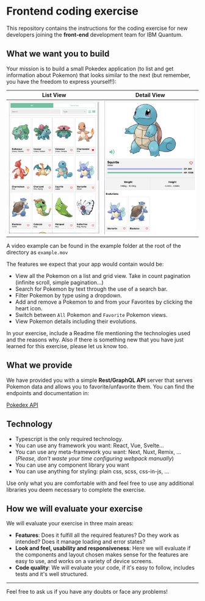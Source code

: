# Frontend coding exercise

This repository contains the instructions for the coding exercise for new developers joining the **front-end** development team for IBM Quantum.


## What we want you to build


Your mission is to build a small Pokedex application (to list and get information about Pokemon) that looks similar to the next (but remember, you have the freedom to express yourself!):

|             List View              |             Detail View              |
|:----------------------------------:|:------------------------------------:|
| ![](example/example-list-view.png) | ![](example/example-detail-view.png) |

A video example can be found in the example folder at the root of the directory as `example.mov`


The features we expect that your app would contain would be:


- View all the Pokemon on a list and grid view. Take in count pagination (infinite scroll, simple pagination...)
- Search for Pokemon by text through the use of a search bar.
- Filter Pokemon by type using a dropdown.
- Add and remove a Pokemon to and from your Favorites by clicking the heart icon.
- Switch between `All` Pokemon and `Favorite` Pokemon views.
- View Pokemon details including their evolutions.


In your exercise, include a Readme file mentioning the technologies used and the reasons why. Also if there is something new that you have just learned for this exercise, please let us know too.


## What we provide


We have provided you with a simple **Rest/GraphQL API** server that serves Pokemon data and allows you to favorite/unfavorite them. You can find the endpoints and documentation in:


[Pokedex API](https://pokedex-2gc4.onrender.com/)


## Technology


- Typescript is the only required technology.
- You can use any framework you want: React, Vue, Svelte...
- You can use any meta-framework you want: Next, Nuxt, Remix, ... (*Please, don't waste your time configuring webpack manually*)
- You can use any component library you want
- You can use anything for styling: plain css, scss, css-in-js, ...


Use only what you are comfortable with and feel free to use any additional libraries you deem necessary to complete the exercise.


## How we will evaluate your exercise


We will evaluate your exercise in three main areas:


- **Features**: Does it fulfill all the required features? Do they work as intended? Does it manage loading and error states?
- **Look and feel, usability and responsiveness**: Here we will evaluate if the components and layout chosen makes sense for the features are easy to use, and works on a variety of device screens.
- **Code quality**: We will evaluate your code, if it's easy to follow, includes tests and it's well structured.


----


Feel free to ask us if you have any doubts or face any problems!